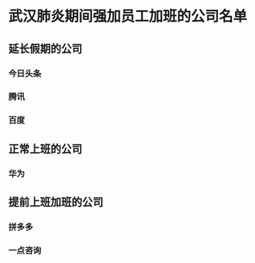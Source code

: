 # 武汉肺炎期间强加员工加班的公司名单

## 延长假期的公司
### 今日头条
### 腾讯
### 百度
## 正常上班的公司
### 华为
## 提前上班加班的公司
### 拼多多
### 一点咨询
